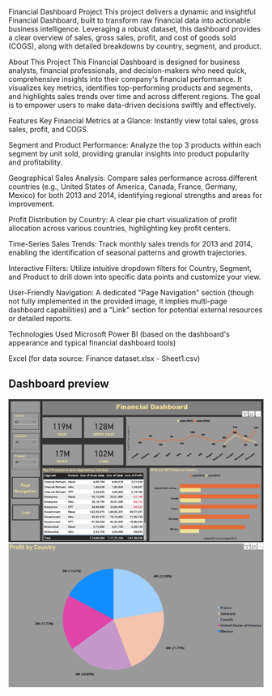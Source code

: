 Financial Dashboard Project
This project delivers a dynamic and insightful Financial Dashboard, built to transform raw financial data into actionable business intelligence. Leveraging a robust dataset, this dashboard provides a clear overview of sales, gross sales, profit, and cost of goods sold (COGS), along with detailed breakdowns by country, segment, and product.

About This Project
This Financial Dashboard is designed for business analysts, financial professionals, and decision-makers who need quick, comprehensive insights into their company's financial performance. It visualizes key metrics, identifies top-performing products and segments, and highlights sales trends over time and across different regions. The goal is to empower users to make data-driven decisions swiftly and effectively.

Features
Key Financial Metrics at a Glance: Instantly view total sales, gross sales, profit, and COGS.

Segment and Product Performance: Analyze the top 3 products within each segment by unit sold, providing granular insights into product popularity and profitability.

Geographical Sales Analysis: Compare sales performance across different countries (e.g., United States of America, Canada, France, Germany, Mexico) for both 2013 and 2014, identifying regional strengths and areas for improvement.

Profit Distribution by Country: A clear pie chart visualization of profit allocation across various countries, highlighting key profit centers.

Time-Series Sales Trends: Track monthly sales trends for 2013 and 2014, enabling the identification of seasonal patterns and growth trajectories.

Interactive Filters: Utilize intuitive dropdown filters for Country, Segment, and Product to drill down into specific data points and customize your view.

User-Friendly Navigation: A dedicated "Page Navigation" section (though not fully implemented in the provided image, it implies multi-page dashboard capabilities) and a "Link" section for potential external resources or detailed reports.

Technologies Used
Microsoft Power BI (based on the dashboard's appearance and typical financial dashboard tools)

Excel (for data source: Finance dataset.xlsx - Sheet1.csv)

## Dashboard preview
![Dashboard Preview](https://github.com/Swapnil0895/Sales_and_Order_Analysis---Power-BI/blob/main/Dashboard.png)
![Dashboard Preview](https://github.com/Swapnil0895/Sales_and_Order_Analysis---Power-BI/blob/main/DT%20for%20Dashboard.png)

